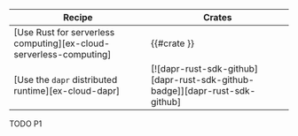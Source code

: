 | Recipe | Crates |
|--------|--------|
| [Use Rust for serverless computing][ex-cloud-serverless-computing] | {{#crate }} |
| [Use the `dapr` distributed runtime][ex-cloud-dapr] | [![dapr-rust-sdk-github][dapr-rust-sdk-github-badge]][dapr-rust-sdk-github] |

<div class="hidden">
TODO P1
</div>

